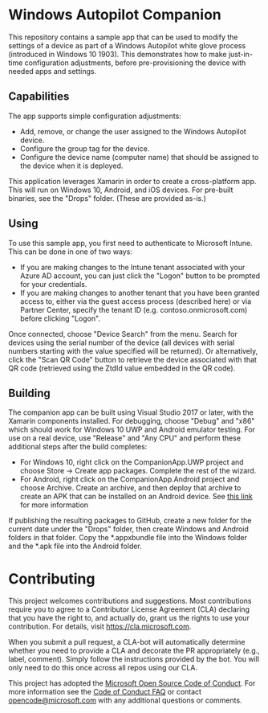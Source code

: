 # Windows Autopilot Companion

This repository contains a sample app that can be used to modify the settings of a device as part of a Windows Autopilot white glove process (introduced in Windows 10 1903).  This demonstrates how to make just-in-time configuration adjustments, before pre-provisioning the device with needed apps and settings.

## Capabilities

The app supports simple configuration adjustments:

- Add, remove, or change the user assigned to the Windows Autopilot device.
- Configure the group tag for the device.
- Configure the device name (computer name) that should be assigned to the device when it is deployed.

This application leverages Xamarin in order to create a cross-platform app.  This will run on Windows 10, Android, and iOS devices.  For pre-built binaries, see the "Drops" folder.  (These are provided as-is.)

## Using

To use this sample app, you first need to authenticate to Microsoft Intune.  This can be done in one of two ways:

- If you are making changes to the Intune tenant associated with your Azure AD account, you can just click the "Logon" button to be prompted for your credentials.
- If you are making changes to another tenant that you have been granted access to, either via the guest access process (described here) or via Partner Center, specify the tenant ID (e.g. contoso.onmicrosoft.com) before clicking "Logon".

Once connected, choose "Device Search" from the menu.  Search for devices using the serial number of the device (all devices with serial numbers starting with the value specified will be returned).  Or alternatively, click the "Scan QR Code" button to retrieve the device associated with that QR code (retrieved using the ZtdId value embedded in the QR code).

## Building

The companion app can be built using Visual Studio 2017 or later, with the Xamarin components installed.  For debugging, choose "Debug" and "x86" which should work for Windows 10 UWP and Android emulator testing.  For use on a real device, use "Release" and "Any CPU" and perform these additional steps after the build completes:

- For Windows 10, right click on the CompanionApp.UWP project and choose Store -> Create app packages.  Complete the rest of the wizard.
- For Android, right click on the CompanionApp.Android project and choose Archive.  Create an archive, and then deploy that archive to create an APK that can be installed on an Android device.  See [this link](https://docs.microsoft.com/en-us/xamarin/android/deploy-test/signing/index?tabs=windows) for more information

If publishing the resulting packages to GitHub, create a new folder for the current date under the "Drops" folder, then create Windows and Android folders in that folder.  Copy the *.appxbundle file into the Windows folder and the *.apk file into the Android folder.

# Contributing

This project welcomes contributions and suggestions.  Most contributions require you to agree to a
Contributor License Agreement (CLA) declaring that you have the right to, and actually do, grant us
the rights to use your contribution. For details, visit https://cla.microsoft.com.

When you submit a pull request, a CLA-bot will automatically determine whether you need to provide
a CLA and decorate the PR appropriately (e.g., label, comment). Simply follow the instructions
provided by the bot. You will only need to do this once across all repos using our CLA.

This project has adopted the [Microsoft Open Source Code of Conduct](https://opensource.microsoft.com/codeofconduct/).
For more information see the [Code of Conduct FAQ](https://opensource.microsoft.com/codeofconduct/faq/) or
contact [opencode@microsoft.com](mailto:opencode@microsoft.com) with any additional questions or comments.
